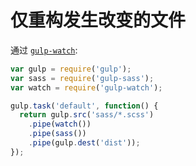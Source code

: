 # 仅重构发生改变的文件

通过 [`gulp-watch`](https://github.com/floatdrop/gulp-watch):

```js
var gulp = require('gulp');
var sass = require('gulp-sass');
var watch = require('gulp-watch');

gulp.task('default', function() {
  return gulp.src('sass/*.scss')
    .pipe(watch())
    .pipe(sass())
    .pipe(gulp.dest('dist'));
});
```
